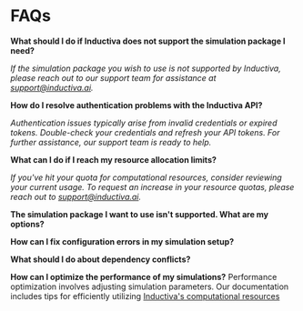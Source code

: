 # FAQs

**What should I do if Inductiva does not support the simulation package I need?**

*If the simulation package you wish to use is not supported by Inductiva, please 
reach out to our support team for assistance at support@inductiva.ai.*

**How do I resolve authentication problems with the Inductiva API?**

*Authentication issues typically arise from invalid credentials or expired tokens. 
Double-check your credentials and refresh your API tokens. For further assistance, 
our support team is ready to help.*

**What can I do if I reach my resource allocation limits?**

*If you've hit your quota for computational resources, consider reviewing your 
current usage. To request an increase in your resource quotas, please reach out 
to support@inductiva.ai.*

**The simulation package I want to use isn't supported. What are my options?**

**How can I fix configuration errors in my simulation setup?**

**What should I do about dependency conflicts?**

**How can I optimize the performance of my simulations?**
Performance optimization involves adjusting simulation parameters. Our documentation 
includes tips for efficiently utilizing [Inductiva's computational resources](../explore_api/computational-infrastructure.md)
